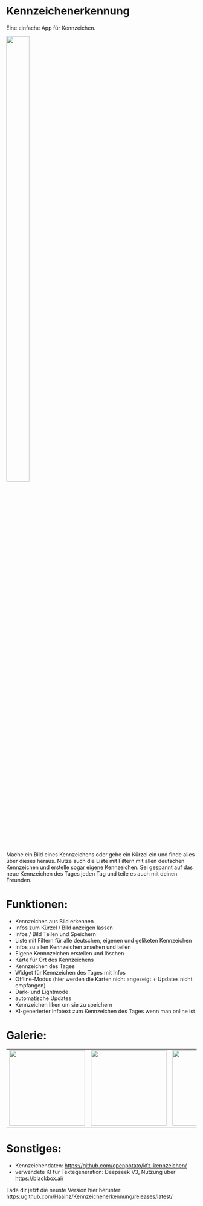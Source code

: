 # Kennzeichenerkennung
Eine einfache App für Kennzeichen.

<div style="flex: 0 0 auto; width: 200px;">
    <img src="https://github.com/user-attachments/assets/3d71fc9f-b215-4b22-8689-1dad96f5cd53" style="width: 55%; height: auto;">
</div>

Mache ein Bild eines Kennzeichens oder gebe ein Kürzel ein und finde alles über dieses heraus. Nutze auch die Liste mit Filtern mit allen deutschen Kennzeichen und erstelle sogar eigene Kennzeichen. Sei gespannt auf das neue Kennzeichen des Tages jeden Tag und teile es auch mit deinen Freunden.


# Funktionen:
- Kennzeichen aus Bild erkennen
- Infos zum Kürzel / Bild anzeigen lassen
- Infos / Bild Teilen und Speichern
- Liste mit Filtern für alle deutschen, eigenen und geliketen Kennzeichen
- Infos zu allen Kennzeichen ansehen und teilen
- Eigene Kennnzeichen erstellen und löschen
- Karte für Ort des Kennzeichens
- Kennzeichen des Tages
- Widget für Kennzeichen des Tages mit Infos
- Offline-Modus (hier werden die Karten nicht angezeigt + Updates nicht empfangen)
- Dark- und Lightmode
- automatische Updates
- Kennzeichen liken um sie zu speichern
- KI-generierter Infotext zum Kennzeichen des Tages wenn man online ist


# Galerie:
<table>
  <tr>
    <td><img src="https://github.com/user-attachments/assets/afc2a096-3c26-4507-9aac-6fcd0d5d7374" width="200"></td>
    <td><img src="https://github.com/user-attachments/assets/3b017ad2-f7dd-4d9f-a46e-75c244b9710f" width="200"></td>
    <td><img src="https://github.com/user-attachments/assets/e66005a7-8af2-486a-8ee4-278b3bd64547" width="200"></td>
    <td><img src="https://github.com/user-attachments/assets/9f46a537-f3ce-4509-ad61-2006bfdadba6" width="200"></td>
    <td><img src="https://github.com/user-attachments/assets/1bc4c328-461f-438a-b5d5-314a1f3749d3" width="200"></td>
  </tr>
</table>


# Sonstiges:
- Kennzeichendaten: https://github.com/openpotato/kfz-kennzeichen/
- verwendete KI für Textegeneration: Deepseek V3, Nutzung über https://blackbox.ai/

    
Lade dir jetzt die neuste Version hier herunter: https://github.com/Haainz/Kennzeichenerkennung/releases/latest/
